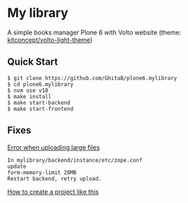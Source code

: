 # My library

A simple books manager
Plone 6 with Volto website (theme: [kitconcept/volto-light-theme](https://github.com/kitconcept/volto-light-theme))

## Quick Start

```shell
$ git clone https://github.com/GhitaB/plone6.mylibrary
$ cd plone6.mylibrary
$ nvm use v18
$ make install
$ make start-backend
$ make start-frontend
```

## Fixes
[Error when uploading large files](https://community.plone.org/t/plone-6-0-8-soft-released/18086#error-when-uploading-large-files-3)

```
In mylibrary/backend/instance/etc/zope.conf
update
form-memory-limit 20MB
Restart backend, retry upload.
```

[How to create a project like this](https://github.com/GhitaB/plone6.mylibrary/blob/main/notes.txt)
